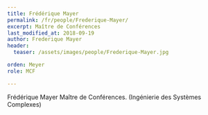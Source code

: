 ```yaml
---
title: Frédérique Mayer
permalink: /fr/people/Frederique-Mayer/
excerpt: Maître de Conférences
last_modified_at: 2018-09-19
author: Frederique Mayer
header:
  teaser: /assets/images/people/Frederique-Mayer.jpg

orden: Meyer
role: MCF

---
```


Frédérique Mayer
 Maître de Conférences. (Ingénierie des Systèmes Complexes)